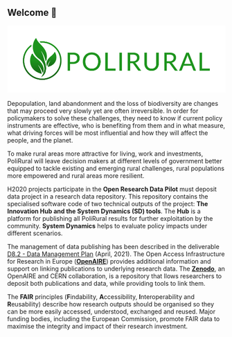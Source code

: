 ## Welcome 👋

![Polirural](https://github.com/polirural/.github/blob/main/profile/logo_polirural.png)

Depopulation, land abandonment and the loss of biodiversity are changes that may proceed very slowly yet are often irreversible. In order for policymakers to solve these challenges, they need to know if current policy instruments are effective, who is benefiting from them and in what measure, what driving forces will be most influential and how they will affect the people, and the planet.

To make rural areas more attractive for living, work and investments, PoliRural will leave decision makers at different levels of government better equipped to tackle existing and emerging rural challenges, rural populations more empowered and rural areas more resilient.

H2020 projects participate in the **Open Research Data Pilot** must deposit data project in a research data repository. This repository contains the specialised software code of two technical outputs of the project: **The Innovation Hub and the System Dynamics (SD) tools**. The **Hub** is a platform for publishing all PoliRural results for further exploitation by the community. **System Dynamics** helps to evaluate policy impacts under different scenarios.

The management of data publishing has been described in the deliverable [D8.2 - Data Management Plan](https://polirural.eu/wp-content/uploads/2021/11/D8.2..pdf) (April, 2021).
The Open Access Infrastructure for Research in Europe ([**OpenAIRE**](https://www.openaire.eu/)) provides additional information and support on linking publications to underlying research data. The [**Zenodo**](https://zenodo.org/), an OpenAIRE and CERN collaboration, is a repository that llows researchers to deposit both publications and data, while providing tools to link them.

The **FAIR** principles (**F**indability, **A**ccessibility, **I**nteroperability and **R**eusability) describe how research outputs should be organised so they can be more easily accessed, understood, exchanged and reused. Major funding bodies, including the European Commission, promote FAIR data to maximise the integrity and impact of their research investment.
